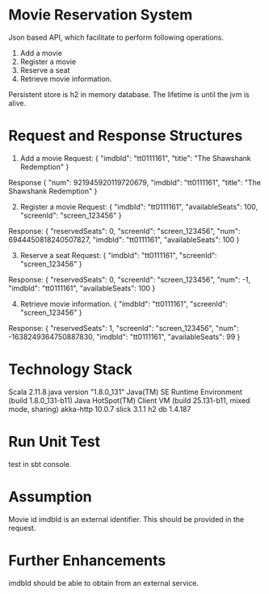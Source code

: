 Movie Reservation System
========================
Json based API, which facilitate to perform following operations.

1. Add a movie
2. Register a movie
3. Reserve a seat
4. Retrieve movie information.

Persistent store is h2 in memory database. The lifetime is until the jvm is alive.

Request and Response Structures
===============================
1. Add a movie
Request:
{ "imdbId": "tt0111161",
  "title": "The Shawshank Redemption"
}

Response
{
    "num": 921945920119720679,
    "imdbId": "tt0111161",
    "title": "The Shawshank Redemption"
}

2. Register a movie
Request:
{
  "imdbId": "tt0111161",
  "availableSeats": 100,
  "screenId": "screen_123456"
}

Response:
{
    "reservedSeats": 0,
    "screenId": "screen_123456",
    "num": 6944450818240507827,
    "imdbId": "tt0111161",
    "availableSeats": 100
}

3. Reserve a seat
Request:
{
  "imdbId": "tt0111161",
  "screenId": "screen_123456"
}

Response:
{
    "reservedSeats": 0,
    "screenId": "screen_123456",
    "num": -1,
    "imdbId": "tt0111161",
    "availableSeats": 100
}

4. Retrieve movie information.
{
 "imdbId": "tt0111161",
 "screenId": "screen_123456"
}

Response:
{
    "reservedSeats": 1,
    "screenId": "screen_123456",
    "num": -1638249364750887830,
    "imdbId": "tt0111161",
    "availableSeats": 99
}

Technology Stack
================
Scala 2.11.8
java version "1.8.0_131"
Java(TM) SE Runtime Environment (build 1.8.0_131-b11)
Java HotSpot(TM) Client VM (build 25.131-b11, mixed mode, sharing)
akka-http 10.0.7
slick 3.1.1
h2 db 1.4.187

Run Unit Test
=============
test in sbt console.

Assumption
==========
Movie id imdbId is an external identifier. This should be provided in the request.

Further Enhancements
====================
imdbId should be able to obtain from an external service.





